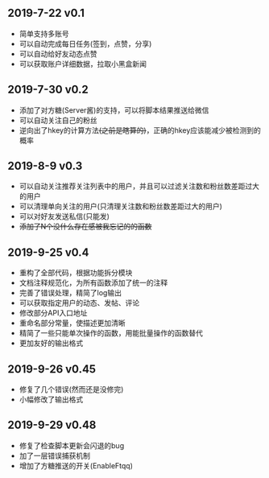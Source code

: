 ## 2019-7-22 v0.1
* 简单支持多账号
* 可以自动完成每日任务(签到，点赞，分享)
* 可以自动给好友动态点赞
* 可以获取账户详细数据，拉取小黑盒新闻

## 2019-7-30 v0.2
* 添加了对方糖(Server酱)的支持，可以将脚本结果推送给微信
* 可以自动关注自己的粉丝
* 逆向出了hkey的计算方法~~(之前是瞎算的)~~，正确的hkey应该能减少被检测到的概率

## 2019-8-9 v0.3
* 可以自动关注推荐关注列表中的用户，并且可以过滤关注数和粉丝数差距过大的用户
* 可以清理单向关注的用户(只清理关注数和粉丝数差距过大的用户)
* 可以对好友发送私信(只能发)
* ~~添加了N个没什么存在感被我忘记的的函数~~

## 2019-9-25 v0.4
* 重构了全部代码，根据功能拆分模块
* 文档注释规范化，为所有函数添加了统一的注释
* 完善了错误处理，精简了log输出
* 可以获取指定用户的动态、发帖、评论
* 修改部分API入口地址
* 重命名部分常量，使描述更加清晰
* 精简了一些只能单次操作的函数，用能批量操作的函数替代
* 更加友好的输出格式

## 2019-9-26 v0.45
* 修复了几个错误(然而还是没修完)
* 小幅修改了输出格式

## 2019-9-29 v0.48
* 修复了检查脚本更新会闪退的bug
* 加了一层错误捕获机制
* 增加了方糖推送的开关(EnableFtqq)
